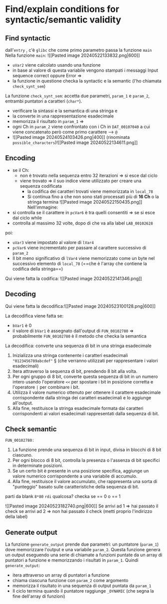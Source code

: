 # Find/explain conditions for syntactic/semantic validity
## Find syntactic
dall'`entry` , c'è `glibc` che come primo parametro passa la funzione `main`
Nella funzione `main`:
![[Pasted image 20240522133832.png|600]]
- `uVar2` viene calcolato usando una funzione
- in base al valore di questa variabile vengono stampati i messaggi Input sequence correct oppure Error
  =>
- la funzione in questione checka la syntactic e la semantic 
  (l'ho chiamata `check_synt_sem`)

La funzione `check_synt_sem`:
accetta due parametri, `param_1` e `param_2`, entrambi puntatori a caratteri (`char*`). 
- verificare la sintassi e la semantica di una stringa e 
- la converte in una rappresentazione esadecimale
- memorizza il risultato in `param_1`
=>
- ogni Ch in `param_2` viene confrontato con i Ch in `DAT_00107040` a cui viene concatenato però come primo carattere -->  `@` 
- ![[Pasted image 20240524103426.png|400]]
  (rinominata `possible_characters`)![[Pasted image 20240522134611.png]]

## Encoding
- se il Ch:
	- non è trovato nella sequenza entro 32 iterazioni => si esce dal ciclo
	-  viene trovato => il suo indice viene utilizzato per creare una sequenza codificata
		- la codifica dei caratteri trovati viene memorizzata in `local_78`
		- Si continua fino a che non sono stati processati più di **16 Ch** o la stringa termina
![[Pasted image 20240522150435.png]]
Nell'immagine:
- si controlla se il carattere in `pcVar6` è tra quelli consentiti => se si esce dal ciclo while
- controlla al massimo 32 volte, dopo di che va alla label `LAB_00102628`

poi:
- `uVar3` viene impostato al valore di `lVar4`
- `pcVar6` viene incrementato per passare al carattere successivo di `param_2`
- Il bit meno significativo di `lVar4` viene memorizzato come un byte nel successivo elemento di `local_78` (==che è l'array che contiene la codifica della stringa==)

Qui viene fatta la codifica:
![[Pasted image 20240522141346.png]]

## Decoding
Qui viene fatta la decodifica:![[Pasted image 20240523100128.png|600]]

La decodifica viene fatta se:
- `bVar1` è 0
- il valore di `bVar1` è assegnato dall'output di `FUN_00102780`
  =>
  probabilmente `FUN_00102780` è il metodo che checka la semantica

La decodifica:
converte una sequenza di bit in una stringa esadecimale

1. Inizializza una stringa contenente i caratteri esadecimali `"0123456789abcdef"` §
   (che verranno utilizzati per rappresentare i valori esadecimali)
2. Itera attraverso la sequenza di bit, prendendo 8 bit alla volta.
3. Per ogni gruppo di 8 bit, converte questa sequenza di bit in un numero intero usando l'operatore `<<` per spostare i bit in posizione corretta e l'operatore `|` per combinare i bit.
4. Utilizza il valore numerico ottenuto per ottenere il carattere esadecimale corrispondente dalla stringa dei caratteri esadecimali e lo aggiunge all'output.
5. Alla fine, restituisce la stringa esadecimale formata dai caratteri corrispondenti ai valori esadecimali rappresentati dalla sequenza di bit.

## Check semantic
`FUN_00102780:`
1. La funzione prende una sequenza di bit in input, divisa in blocchi di 8 bit ciascuno.
2. Per ogni blocco di 8 bit, controlla la presenza o l'assenza di bit specifici in determinate posizioni.
3. Se un certo bit è presente in una posizione specifica, aggiunge un valore numerico corrispondente a una variabile di accumulo.
4. Alla fine, restituisce il valore accumulato, che rappresenta una sorta di "punteggio" basato sulle caratteristiche della sequenza di bit.


parti da blank
`8*80`
`rdi` qualcosa?
checka se == 0 o == 1

![[Pasted image 20240523182740.png|600]]
Se arrivi ad 1 =>   hai passato il check
se arrivi ad 2 =>   non hai passato il check   (metti proprio l'indirizzo della label)

## Generate output
La funzione `generate_output` prende due parametri: un puntatore (`param_1`) dove memorizzare l'output e una variabile `param_2`. 
Questa funzione genera un output eseguendo una serie di chiamate a funzioni puntate da un array di puntatori a funzione e memorizzando i risultati in `param_1`.
Quindi `generate_output`:
- itera attraverso un array di puntatori a funzione
- chiama ciascuna funzione con `param_2` come argomento
- memorizza il risultato in una sequenza di output puntata da `param_1`
- Il ciclo termina quando il puntatore raggiunge `_DYNAMIC`
  (che segna la fine dell'array di funzioni)